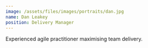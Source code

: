 ```yaml
---
image: /assets/files/images/portraits/dan.jpg
name: Dan Leakey
position: Delivery Manager
---
```

Experienced agile practitioner maximising team delivery.
